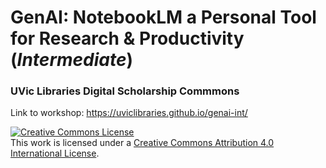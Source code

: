 # GenAI: NotebookLM a Personal Tool for Research & Productivity (_Intermediate_)
### UVic Libraries Digital Scholarship Commmons

Link to workshop: https://uviclibraries.github.io/genai-int/

<a rel="license" href="http://creativecommons.org/licenses/by/4.0/"><img alt="Creative Commons License" style="border-width:0" src="https://i.creativecommons.org/l/by/4.0/88x31.png" /></a><br />This work is licensed under a <a rel="license" href="http://creativecommons.org/licenses/by/4.0/">Creative Commons Attribution 4.0 International License</a>.
